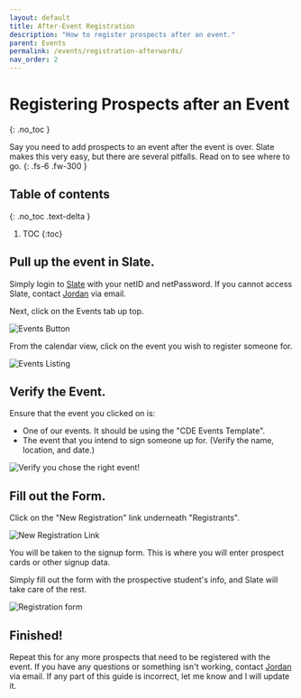 ```yaml
---
layout: default
title: After-Event Registration
description: "How to register prospects after an event."
parent: Events
permalink: /events/registration-afterwards/
nav_order: 2
---
```


# Registering Prospects after an Event
{: .no_toc }

Say you need to add prospects to an event after the event is over. Slate makes this very easy, but there are several pitfalls. Read on to see where to go.
{: .fs-6 .fw-300 }

## Table of contents
{: .no_toc .text-delta }

1. TOC
{:toc}

## Pull up the event in Slate.
Simply login to [Slate](https://goto.msstate.edu/manage) with your netID and netPassword. If you cannot access Slate, contact [Jordan](mailto:jordan.scruggs@msstate.edu) via email.

Next, click on the Events tab up top.

![Events Button]({{site.url}}{{site.baseurl}}/assets/images/events/events_nav.png)

From the calendar view, click on the event you wish to register someone for.

![Events Listing]({{site.url}}{{site.baseurl}}/assets/images/events/events_listing.png)

## Verify the Event.
Ensure that the event you clicked on is:

* One of our events. It should be using the "CDE Events Template".
* The event that you intend to sign someone up for. (Verify the name, location, and date.)

![Verify you chose the right event!]({{site.url}}{{site.baseurl}}/assets/images/events/event_verify.png)

## Fill out the Form.
Click on the "New Registration" link underneath "Registrants".

![New Registration Link]({{site.url}}{{site.baseurl}}/assets/images/events/new_registration.png)

You will be taken to the signup form. This is where you will enter prospect cards or other signup data.

Simply fill out the form with the prospective student's info, and Slate will take care of the rest.

![Registration form]({{site.url}}{{site.baseurl}}/assets/images/events/registration_form.png)

## Finished!
Repeat this for any more prospects that need to be registered with the event. If you have any questions or something isn't working, contact [Jordan](mailto:jordan.scruggs@msstate.edu) via email.  If any part of this guide is incorrect, let me know and I will update it.
